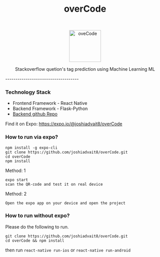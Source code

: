 <h1 align="center"> overCode </h1> <br>
<p align="center">
  <a href="https://expo.io/@joshidvait8/oveCode">
    <img alt="oveCode" width="100" title="overcode" src="https://i.imgur.com/Rqs7SYt.png" width="450">
  </a>
</p>

<p align="center">
  Stackoverflow quetion's tag prediction using Machine Learning ML
</p>
------------------------------------

### Technology Stack
- Frontend Framework - React Native
- Backend Framework - Flask-Python
- [Backend github Repo](https://github.com/ssvas1997/Stack-Overflow-Tag-Prediction)



Find it on Expo: https://expo.io/@joshiadvait8/overCode

### How to run via expo?
```
npm install -g expo-cli
git clone https://github.com/joshiadvait8/overCode.git
cd overCode
npm install
```

Method: 1
```
expo start
scan the QR-code and test it on real device
```

Method: 2

`Open the expo app on your device and open the project`


### How to run without expo?

Please do the following to run.
```
git clone https://github.com/joshiadvait8/overCode.git
cd overCode && npm install
```
then run `react-native run-ios` or `react-native run-android`

